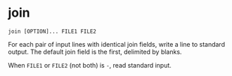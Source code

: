 # join

```
join [OPTION]... FILE1 FILE2
```

For each pair of input lines with identical join fields, write a line to
standard output. The default join field is the first, delimited by blanks.

When `FILE1` or `FILE2` (not both) is `-`, read standard input.
